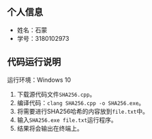 ## 个人信息

+ 姓名：石蒙
+ 学号：3180102973

## 代码运行说明

运行环境：Windows 10

1. 下载源代码文件`SHA256.cpp`。
2. 编译代码：`clang SHA256.cpp -o SHA256.exe`。
3. 将需要进行SHA256哈希的内容放到`file.txt`中。
4. 输入`SHA256.exe file.txt`运行程序。
5. 结果将会输出在终端上。


